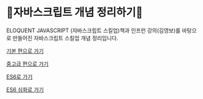 # 🌟자바스크립트 개념 정리하기🌟

<p>ELOQUENT JAVASCRIPT (자바스크립트 스킬업)책과 인프런 강의(김영보)를 바탕으로 만들어진 자바스크립트 스킬업 개념 정리입니다. </p>

<a href="./BASIC/readme.md">기본 편으로 가기</a>

<a href="./ADVANCE/readme.md">중고급 편으로 가기</a>

<a href="./ES6/readme.md">ES6로 가기</a>

<a href="./ES6+/readme.md">ES6 심화로 가기</a>
